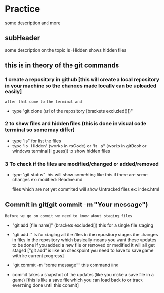 #  Practice 

some description and more

## subHeader

some description on the topic ls -Hidden shows hidden files

## this is in theory of the git commands

### 1 create a repository in github [this will create a local repository in your machine so the changes made locally can be uploaded easily]

    after that come to the terminal and 
  * type "git clone  (url of the repository [brackets excluded()])"


### 2 to show files and hidden files (this is done in visual code terminal so some may differ) 
  * type "ls" for list the files 
  * type "ls -Hidden"  (works in vsCode) or "ls -a" (works in gitBash or windows terminal [i guess]) to show hidden files

### 3 To check if the files are modified/changed or added/removed 
  * type "git status" this will show somehting like this if there are some changes
    ex: modified:   Readme.md

    files which are not yet commited will show Untracked files
                                           ex: index.html

## Commit in git(git commit -m "Your message")
    Before we go on commit we need to know about staging files 
  * "git add [file name]" (brackets excluded[]) this for a single file staging
  * "git add ." is for staging all the files in the repository
    stages the changes in files in the repository which basically means you want these updates to be done
    if you added a new file or removed or modified it will all get staged
    ["git add" is like an checkpoint you need to have to save game with he current progress]

  * "git commit -m "some message"" this command line 
  * commit takes a snapshot of the updates (like you make a save file in a game)
    [this is like a save file which you can load back to or track everthing done until this commit]


  
